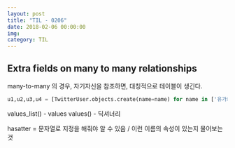 ```yaml
---
layout: post
title: "TIL - 0206"
date: 2018-02-06 00:00:00
img:
category: TIL
---
```


## Extra fields on many to many relationships
many-to-many 의 경우, 자기자신을 참조하면, 대칭적으로 테이블이 생긴다.

```py
u1,u2,u3,u4 = [TwitterUser.objects.create(name=name) for name in ['유가희','이한영','수지','박보영']]

```

values_list() -  values
values() - 딕셔너리

hasatter = 문자열로 지정을 해줘야 알 수 있음 / 이런 이름의 속성이 있는지 물어보는 것
